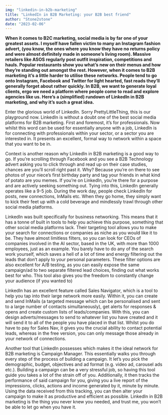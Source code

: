 ```yaml
---
img: "linkedin-in-b2b-marketing"
title: "LinkedIn in B2B Marketing: your B2B best friend"
author: "Stone2stone"
date: "2023-02-06"
---
```


**When it comes to B2C marketing, social media is by far one of your greatest assets. I myself have fallen victim to many an Instagram fashion advert, (you know, the ones where you know they have no returns policy and were almost definitely made in someone’s living room). Massive retailers like ASOS regularly post outfit inspiration, competitions and hauls. Popular restaurants show you what’s new on their menus and how they’re standing out amongst the rest. However, when it comes to B2B marketing it’s a little harder to utilise these networks. People tend to go onto Instagram, Facebook and Twitter for light hearted, fast reads they’ll generally forget about rather quickly. In B2B, we want to generate loyal clients, ergo we need a platform where people come to read and explore agencies like us. Here’s a (simplified) rundown of LinkedIn in B2B marketing, and why it’s such a great idea.**

Enter the glorious world of LinkedIn. Sorry PrettyLittleThing, this is our playground now. LinkedIn is without a doubt one of the best social media platforms for B2B marketing. First and foremost, it’s for professionals. Now whilst this word can be used for essentially anyone with a job, LinkedIn is for connecting with professionals within your sector, or a sector you are interested in. It presents an excellent, formal way to network within a space that you want to be in.

Context is another reason why LinkedIn in B2B marketing is a good way to go. If you’re scrolling through Facebook and you see a B2B Technology advert asking you to click through and read up on their case studies, chances are you’ll scroll right past it. Why? Because you’re on there to see photos of your niece’s first birthday party and tag your friends in what kind of potato are you memes. If you’re on LinkedIn, you’re there for a purpose and are actively seeking something out. Tying into this, LinkedIn generally operates like a 9-5 job. During the work day, people check LinkedIn for posts, new connections, InMails etc. When they go home, they simply want to kick their feet up with a cold beverage and mindlessly trawl through other social media platforms.

LinkedIn was built specifically for business networking. This means that it has a tonne of built in tools to help you achieve this purpose, something that other social media platforms lack. Their targeting tool allows you to make your search for connections or companies as niche as you would like it to be. They have almost limitless filters, so you can look for CEOs of companies involved in the AI sector, based in the UK, with more than 1000 employees, just as an example. You barely have to do any of the search work yourself, which saves a hell of a lot of time and energy filtering out the leads that don’t apply to your personal parameters. These filter options are also excellent for A/B testing, as you can easily expose the same campaign/ad to two separate filtered lead choices, finding out what works best for who. This tool also gives you the freedom to constantly change your audience (if you wanted to)

LinkedIn has an excellent feature called Sales Navigator, which is a tool to help you tap into their large network more easily. Within it, you can create and send InMails (a targeted message which can be personalised and sent to a large number of contacts simultaneously), get alerts for responses & opens and create custom lists of leads/companies. With this, you can design adverts/messages to send to whatever list you have created and it will send it to all of the people you have placed in that list. Whilst you do have to pay for Sales Nav, it gives you the crucial ability to contact potential leads, whereas in the free version, you can only message those already in your network of connections.

Another tool that LinkedIn possesses which makes it the ideal network for B2B marketing is Campaign Manager. This essentially walks you through every step of the process of building a campaign. It let’s you pick the demographic, budget, objectives and ad format (e.g. video ad, carousel ads etc.). Building a campaign can be a very stressful job, so having this tool guide you takes a lot of the strain off of you. Additionally, it then tracks the performance of said campaign for you, giving you a live report of the impressions, clicks, actions and income generated by it, minute by minute. Using the data received from this tracking, you can then alter your campaign to make it as productive and efficient as possible. LinkedIn in B2B marketing is the thing you never knew you needed, and trust me, you won’t be able to let go when you have it.
